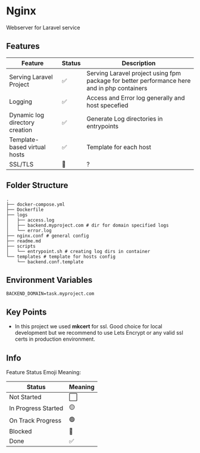 # Nginx

Webserver for Laravel service

## Features

| Feature                        | Status | Description                                                                                 |
| ------------------------------ | ------ | ------------------------------------------------------------------------------------------- |
| Serving Laravel Project        | ✅      | Serving Laravel project using fpm package for better performance here and in php containers |
| Logging                        | ✅      | Access and Error log generally and host specefied                                           |
| Dynamic log directory creation | ✅      | Generate Log directories in entrypoints                                                     |
| Template-based virtual hosts   | ✅      | Template for each host                                                                      |
| SSL/TLS                        | 🔴      | ?                                                                                           |

## Folder Structure

```tree
.
├── docker-compose.yml
├── Dockerfile
├── logs
│   ├── access.log
│   ├── backend.myproject.com # dir for domain specified logs
│   └── error.log
├── nginx.conf # general config
├── readme.md
├── scripts
│   └── entrypoint.sh # creating log dirs in container
└── templates # template for hosts config
    └── backend.conf.template
```

## Environment Variables

```env
BACKEND_DOMAIN=task.myproject.com
```

## Key Points

- In this project we used **mkcert** for ssl. Good choice for local development but we recommend to use Lets Encrypt or any valid ssl certs in production environment.

## Info

Feature Status Emoji Meaning:

| Status              | Meaning |
| ------------------- | ------- |
| Not Started         | ⬜       |
| In Progress Started | 🟡       |
| On Track Progress   | 🟢       |
| Blocked             | 🔴       |
| Done                | ✅       |
